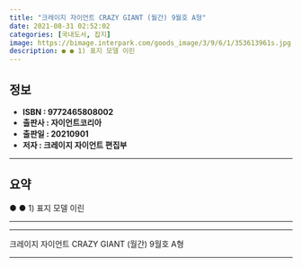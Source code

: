 ```yaml
---
title: "크레이지 자이언트 CRAZY GIANT (월간) 9월호 A형"
date: 2021-08-31 02:52:02
categories: [국내도서, 잡지]
image: https://bimage.interpark.com/goods_image/3/9/6/1/353613961s.jpg
description: ● ● 1) 표지 모델 이린
---
```


## **정보**

- **ISBN : 9772465808002**
- **출판사 : 자이언트코리아**
- **출판일 : 20210901**
- **저자 : 크레이지 자이언트 편집부**

------



## **요약**

●  ●  1) 표지 모델 이린

------



------


크레이지 자이언트 CRAZY GIANT (월간) 9월호 A형 

------


